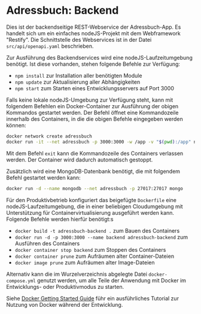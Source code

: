 Adressbuch: Backend
===================

Dies ist der backendseitige REST-Webservice der Adressbuch-App. Es handelt
sich um ein einfaches nodeJS-Projekt mit dem Webframework "Restify". Die
Schnittstelle des Webservices ist in der Datei `src/api/openapi.yaml`
beschrieben.

Zur Ausführung des Backendservices wird eine nodeJS-Laufzeitumgebung benötigt.
Ist diese vorhanden, stehen folgende Befehle zur Verfügung:

 * `npm install` zur Installation aller benötigten Module
 * `npm update` zur Aktualisierung aller Abhängigkeiten
 * `npm start` zum Starten eines Entwicklungsservers auf Port 3000

Falls keine lokale nodeJS-Umgebung zur Verfügung steht, kann mit folgendem
Befehlen ein Docker-Container zur Ausführung der obigen Kommandos gestartet
werden. Der Befehl öffnet eine Kommandozeile innerhalb des Containers, in
die die obigen Befehle eingegeben werden können:

```sh
docker network create adressbuch
docker run -it --net adressbuch -p 3000:3000 -w /app -v "$(pwd):/app" node:17-alpine sh
```

Mit dem Befehl `exit` kann die Kommandozeile des Containers verlassen werden.
Der Container wird dadurch automatisch gestoppt.

Zusätzlich wird eine MongoDB-Datenbank benötigt, die mit folgendem Befehl
gestartet werden kann:

```sh
docker run -d --name mongodb --net adressbuch -p 27017:27017 mongo
```

Für den Produktivbetrieb konfiguriert das beigefügte `Dockerfile` eine
nodeJS-Laufzeitumgebung, die in einer beliebigen Cloudumgebung mit Unterstützung
für Containervirtualisierung ausgeführt werden kann. Folgende Befehle werden
hierfür benötigt:s

 * `docker build -t adressbuch-backend .` zum Bauen des Containers
 * `docker run -d -p 3000:3000 --name backend adressbuch-backend` zum Ausführen des Containers
 * `docker container stop backend` zum Stoppen des Containers
 * `docker container prune` zum Aufräumen alter Container-Dateien
 * `docker image prune` zum Aufräumen alter Image-Dateien

Alternativ kann die im Wurzelverzeichnis abgelegte Datei `docker-compose.yml`
genutzt werden, um alle Teile der Anwendung mit Docker im Entwicklungs- oder
Produktivmodus zu starten.

Siehe [Docker Getting Started Guide](https://docs.docker.com/get-started/)
führ ein ausführliches Tutorial zur Nutzung von Docker während der Entwicklung.
